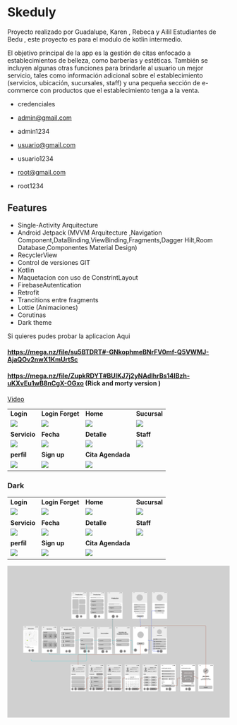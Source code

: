 
# Skeduly

Proyecto realizado por Guadalupe, Karen , Rebeca y Ailil  Estudiantes de Bedu , este proyecto es para el modulo de kotlin intermedio.

El objetivo principal de la app es la gestión de citas enfocado a establecimientos de belleza, como barberías y estéticas. También se incluyen algunas otras funciones para brindarle al usuario un mejor servicio, tales como información adicional sobre el establecimiento (servicios, ubicación, sucursales, staff) y una pequeña sección de e-commerce con productos que el establecimiento tenga a la venta.

- credenciales 

- admin@gmail.com 
- admin1234

- usuario@gmail.com
- usuario1234

- root@gmail.com
- root1234


## Features
- Single-Activity Arquitecture
- Android Jetpack (MVVM Arquitecture ,Navigation Component,DataBinding,ViewBinding,Fragments,Dagger Hilt,Room Database,Componentes Material Design) 
- RecyclerView
- Control de versiones GIT
- Kotlin
- Maquetacion con uso de ConstrintLayout
- FirebaseAutentication
- Retrofit
- Trancitions entre fragments
- Lottie (Animaciones)
- Corutinas
- Dark theme

Si quieres pudes probar la aplicacion Aqui
#### https://mega.nz/file/su5BTDRT#-GNkophmeBNrFV0mf-Q5VWMJ-AjaQOv2nwX1KmUrtSc
#### https://mega.nz/file/ZupkRDYT#BUIKJ7j2yNAdlhrBs14IBzh-uKXvEu1wB8nCgX-OGxo (Rick and morty version )

  [Video](https://www.youtube.com/watch?v=NiYT53pavk4)

 <table>
  <tr>
    <td><strong>Login</strong></td>
   <td><strong>Login Forget</strong></td>
    <td><strong>Home</strong></td>
    <td><strong>Sucursal</strong></td>
  </tr>
  <tr>
    <td><img src="https://github.com/Orlandroid/images_for_repos/blob/main/salondebelleza/login.png" width="100%"></td>
    <td><img src="https://github.com/Orlandroid/images_for_repos/blob/main/salondebelleza/sign_up_alert.png" width="100%"></td>
    <td><img src="https://github.com/Orlandroid/images_for_repos/blob/main/salondebelleza/home.png" width="100%"></td>
    <td><img src="https://github.com/Orlandroid/images_for_repos/blob/main/salondebelleza/sucursales.png" width="100%"></td>
  </tr>
  <tr>
    <td><strong>Servicio</strong></td>
    <td><strong>Fecha</strong></td>
    <td><strong>Detalle</strong></td>
    <td><strong>Staff</strong></td>
  </tr>
  <tr>
    <td><img src="https://github.com/Orlandroid/images_for_repos/blob/main/salondebelleza/servicio.png" width="100%"></td>
    <td><img src="https://github.com/Orlandroid/images_for_repos/blob/main/salondebelleza/fecha.png" width="100%"></td>
    <td><img src="https://github.com/Orlandroid/images_for_repos/blob/main/salondebelleza/detalle.png" width="100%"></td>
    <td><img src="https://github.com/Orlandroid/images_for_repos/blob/main/salondebelleza/staff.png" width="100%"></td>
  </tr>
 <tr>
    <td><strong>perfil</strong></td>
    <td><strong>Sign up</strong></td>
  <td><strong>Cita Agendada</strong></td>
  </tr>
  <tr>
    <td><img src="https://github.com/Orlandroid/images_for_repos/blob/main/salondebelleza/perfil.png" width="100%"></td>
    <td><img src="https://github.com/Orlandroid/images_for_repos/blob/main/salondebelleza/sing_up.png" width="100%"></td>
   <td><img src="https://github.com/Orlandroid/images_for_repos/blob/main/salondebelleza/cita%20agendada.png" width="100%"></td>
  </tr>
</table>

### Dark 


<table>
  <tr>
    <td><strong>Login</strong></td>
   <td><strong>Login Forget</strong></td>
    <td><strong>Home</strong></td>
    <td><strong>Sucursal</strong></td>
  </tr>
  <tr>
    <td><img src="https://github.com/Orlandroid/images_for_repos/blob/main/salondebelleza/login_dark.png" width="100%"></td>
    <td><img src="https://github.com/Orlandroid/images_for_repos/blob/main/salondebelleza/sign_up_alert_dark.png" width="100%"></td>
    <td><img src="https://github.com/Orlandroid/images_for_repos/blob/main/salondebelleza/home_dark.png" width="100%"></td>
    <td><img src="https://github.com/Orlandroid/images_for_repos/blob/main/salondebelleza/sucursales_dark.png" width="100%"></td>
  </tr>
  <tr>
    <td><strong>Servicio</strong></td>
    <td><strong>Fecha</strong></td>
    <td><strong>Detalle</strong></td>
    <td><strong>Staff</strong></td>
  </tr>
  <tr>
    <td><img src="https://github.com/Orlandroid/images_for_repos/blob/main/salondebelleza/servicio_dark.png" width="100%"></td>
    <td><img src="https://github.com/Orlandroid/images_for_repos/blob/main/salondebelleza/fecha_dark.png" width="100%"></td>
    <td><img src="https://github.com/Orlandroid/images_for_repos/blob/main/salondebelleza/detalle_dark.png" width="100%"></td>
    <td><img src="https://github.com/Orlandroid/images_for_repos/blob/main/salondebelleza/staff_dark.png" width="100%"></td>
  </tr>
 <tr>
    <td><strong>perfil</strong></td>
    <td><strong>Sign up</strong></td>
  <td><strong>Cita Agendada</strong></td>
  </tr>
  <tr>
    <td><img src="https://github.com/Orlandroid/images_for_repos/blob/main/salondebelleza/perfil_dark.png" width="100%"></td>
    <td><img src="https://github.com/Orlandroid/images_for_repos/blob/main/salondebelleza/sing_up_dark.png" width="100%"></td>
   <td><img src="https://github.com/Orlandroid/images_for_repos/blob/main/salondebelleza/cita%20agendada_dark.png" width="100%"></td>
  </tr>
</table>


<img src="screenshots/Flujos.png">
